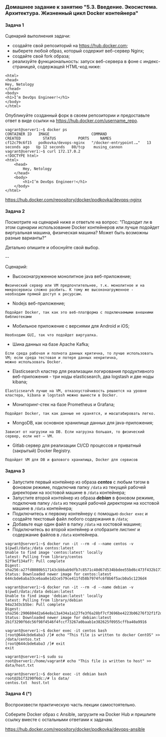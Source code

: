 
### Домашнее задание к занятию "5.3. Введение. Экосистема. Архитектура. Жизненный цикл Docker контейнера"

#### Задача 1

Сценарий выполнения задачи:

- создайте свой репозиторий на https://hub.docker.com;
- выберете любой образ, который содержит веб-сервер Nginx;
- создайте свой fork образа;
- реализуйте функциональность:
запуск веб-сервера в фоне с индекс-страницей, содержащей HTML-код ниже:
```
<html>
<head>
Hey, Netology
</head>
<body>
<h1>I’m DevOps Engineer!</h1>
</body>
</html>
```
Опубликуйте созданный форк в своем репозитории и предоставьте ответ в виде ссылки на https://hub.docker.com/username_repo.

```
vagrant@server1:~$ docker ps
CONTAINER ID   IMAGE                   COMMAND                  CREATED          STATUS          PORTS     NAMES
cf12c79c6f15   podkovka/devops-nginx   "/docker-entrypoint.…"   13 seconds ago   Up 12 seconds   80/tcp    musing_cannon
vagrant@server1:~$ curl 172.17.0.2
<!DOCTYPE html>
<html>
	<head>
		Hey, Netology
	</head>
	<body>
		<h1>I’m DevOps Engineer!</h1>
	</body>
</html>
```

https://hub.docker.com/repository/docker/podkovka/devops-nginx


#### Задача 2

Посмотрите на сценарий ниже и ответьте на вопрос:
"Подходит ли в этом сценарии использование Docker контейнеров или лучше подойдет виртуальная машина, физическая машина? Может быть возможны разные варианты?"

Детально опишите и обоснуйте свой выбор.

--

Сценарий:

- Высоконагруженное монолитное java веб-приложение;
```
Физический сервер или VM предпочтительнее, т.к. монолитное и на микросервисы сложно разбить. К тому же высоконагруженное - 
необходим прямой доступ к ресурсам.
```
- Nodejs веб-приложение;
```
Подойдет Docker, так как это веб-платформа с подключаемыми внешними библиотеками
```
- Мобильное приложение c версиями для Android и iOS;
```
Необходим GUI, так что подойдет виртуалка.
```
- Шина данных на базе Apache Kafka;
```
Если среда рабочая и полнота данных критична, то лучше использовать VM; если среда тестовая и потеря данных некритична,
можно использовать Docker.
```
- Elasticsearch кластер для реализации логирования продуктивного веб-приложения - три ноды elasticsearch, два logstash и
две ноды kibana;
```
Elasticsearvh лучше на VM, отказоустойчивость решается на уровне кластера, kibana и logstash можно вынести в Docker.
```
- Мониторинг-стек на базе Prometheus и Grafana;
```
Подойдет Docker, так как данные не хранятся, и масштабировать легко.
```
- MongoDB, как основное хранилище данных для java-приложения;
```
Зависит от нагрузки на DB. Если нагрузка большая, то физический сервер, если нет – VM.
```
- Gitlab сервер для реализации CI/CD процессов и приватный (закрытый) Docker Registry.
```
Подойдет VM для DB и фалового хранилища, Docker для сервисов
```

#### Задача 3

- Запустите первый контейнер из образа ***centos*** c любым тэгом в фоновом режиме, подключив папку ```/data``` из текущей рабочей директории на хостовой машине в ```/data``` контейнера;
- Запустите второй контейнер из образа ***debian*** в фоновом режиме, подключив папку ```/data``` из текущей рабочей директории на хостовой машине в ```/data``` контейнера;
- Подключитесь к первому контейнеру с помощью ```docker exec``` и создайте текстовый файл любого содержания в ```/data```;
- Добавьте еще один файл в папку ```/data``` на хостовой машине;
- Подключитесь во второй контейнер и отобразите листинг и содержание файлов в ```/data``` контейнера.

```
vagrant@server1:~$ docker run -it --rm -d --name centos -v $(pwd)/data:/data centos:latest
Unable to find image 'centos:latest' locally
latest: Pulling from library/centos
52f9ef134af7: Pull complete
Digest: sha256:a27fd8080b517143cbbbab9dfb7c8571c40d67d534bbdee55bd6c473f432b177
Status: Downloaded newer image for centos:latest
644cbde6aba33ce6aa8e1d2ce579ce411fd58b7974fc6f8b6f5acb0a5c1236d4

vagrant@server1:~$ docker run -it --rm -d --name debian -v $(pwd)/data:/data debian:latest
Unable to find image 'debian:latest' locally
latest: Pulling from library/debian
94a23d3cb5be: Pull complete
Digest: sha256:2906804d2a64e8a13a434a1a127fe3f6a28bf7cf3696be4223b06276f32f1f2d
Status: Downloaded newer image for debian:latest
2b1f3290f6dc56f98f4546f4fccf73267a0baab1e382625f0955cffba40a9916
```
```
vagrant@server1:~$ docker exec -it centos bash
[root@644cbde6aba3 /]# echo "This file is written to docker CentOS" >> /data/centos.txt
[root@644cbde6aba3 /]# exit
exit
```
```
vagrant@server1:~$ sudo su
root@server1:/home/vagrant# echo "This file is written to host" >> data/host.txt
```
```
vagrant@server1:~$ docker exec -it debian bash
root@2b1f3290f6dc:/# ls data/
centos.txt  host.txt
```

#### Задача 4 (*)

Воспроизвести практическую часть лекции самостоятельно.

Соберите Docker образ с Ansible, загрузите на Docker Hub и пришлите ссылку вместе с остальными ответами к задачам.

https://hub.docker.com/repository/docker/podkovka/devops-ansible